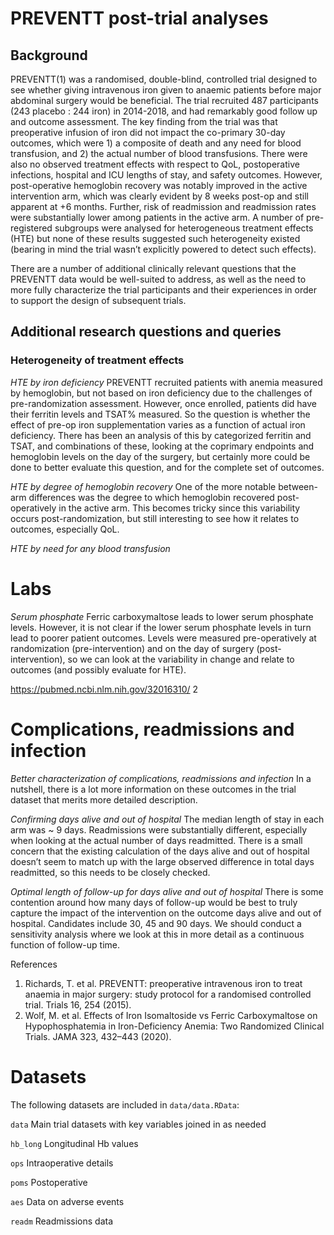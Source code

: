 # PREVENTT post-trial analyses

## Background
PREVENTT(1) was a randomised, double-blind, controlled trial designed to see whether giving  intravenous iron given to anaemic patients before major abdominal surgery would be beneficial. The trial recruited 487 participants (243 placebo : 244 iron) in 2014-2018, and had remarkably good follow up and outcome assessment. The key finding from the trial was that preoperative infusion of iron did not impact the co-primary 30-day outcomes, which were 1) a composite of death and any need for blood transfusion, and 2) the actual number of blood transfusions. There were also no observed treatment effects with respect to QoL, postoperative infections, hospital and ICU lengths of stay, and safety outcomes. However, post-operative hemoglobin recovery was notably improved in the active intervention arm, which was clearly evident by 8 weeks post-op and still apparent at +6 months. Further, risk of readmission and readmission rates were substantially lower among patients in the active arm. A number of pre-registered subgroups were analysed for heterogeneous treatment effects (HTE) but none of these results suggested such heterogeneity existed (bearing in mind the trial wasn’t explicitly powered to detect such effects). 

There are a number of additional clinically relevant questions that the PREVENTT data would be well-suited to address, as well as the need to more fully characterize the trial participants and their experiences in order to support the design of subsequent trials.  

## Additional research questions and queries

### Heterogeneity of treatment effects

*HTE by iron deficiency*
PREVENTT recruited patients with anemia measured by hemoglobin, but not based on iron deficiency due to the challenges of pre-randomization assessment. However, once enrolled, patients did have their ferritin levels and TSAT% measured. So the question is whether the effect of pre-op iron supplementation varies as a function of actual iron deficiency. There has been an analysis of this by categorized ferritin and TSAT, and combinations of these, looking at the coprimary endpoints and hemoglobin levels on the day of the surgery, but certainly more could be done to better evaluate this question, and for the complete set of outcomes. 

*HTE by degree of hemoglobin recovery*
One of the more notable between-arm differences was the degree to which hemoglobin recovered post-operatively in the active arm. This becomes tricky since this variability occurs post-randomization, but still interesting to see how it relates to outcomes, especially QoL. 

*HTE by need for any blood transfusion*
 
# Labs

*Serum phosphate*
Ferric carboxymaltose leads to lower serum phosphate levels. However, it is not clear if the lower serum phosphate levels in turn lead to poorer patient outcomes. Levels were measured pre-operatively at randomization (pre-intervention) and on the day of surgery (post-intervention), so we can look at the variability in change and relate to outcomes (and possibly evaluate for HTE). 

https://pubmed.ncbi.nlm.nih.gov/32016310/ 2

# Complications, readmissions and infection
*Better characterization of complications, readmissions and infection*
In a nutshell, there is a lot more information on these outcomes in the trial dataset that merits more detailed description. 

*Confirming days alive and out of hospital*
The median length of stay in each arm was ~ 9 days. Readmissions were substantially different, especially when looking at the actual number of days readmitted. There is a small concern that the existing calculation of the days alive and out of hospital doesn’t seem to match up with the large observed difference in total days readmitted, so this needs to be closely checked. 

*Optimal length of follow-up for days alive and out of hospital*
There is some contention around how many days of follow-up would be best to truly capture the impact of the intervention on the outcome days alive and out of hospital. Candidates include 30, 45 and 90 days. We should conduct a sensitivity analysis where we look at this in more detail as a continuous function of follow-up time. 



References
1.    Richards, T. et al. PREVENTT: preoperative intravenous iron to treat anaemia in major surgery: study protocol for a randomised controlled trial. Trials 16, 254 (2015).
2.    Wolf, M. et al. Effects of Iron Isomaltoside vs Ferric Carboxymaltose on Hypophosphatemia in Iron-Deficiency Anemia: Two Randomized Clinical Trials. JAMA 323, 432–443 (2020).




# Datasets

The following datasets are included in `data/data.RData`:

`data` Main trial datasets with key variables joined in as needed

`hb_long` Longitudinal Hb values

`ops` Intraoperative details

`poms` Postoperative 

`aes` Data on adverse events

`readm` Readmissions data